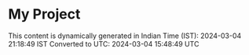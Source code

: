 # My Project

This content is dynamically generated in Indian Time (IST): 2024-03-04 21:18:49 IST
Converted to UTC: 2024-03-04 15:48:49 UTC
